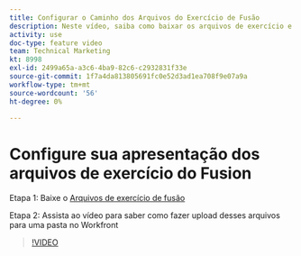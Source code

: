 ```yaml
---
title: Configurar o Caminho dos Arquivos do Exercício de Fusão
description: Neste vídeo, saiba como baixar os arquivos de exercício e fazer upload desses arquivos em uma pasta no Workfront, em [!DNL Adobe Workfront Fusion].
activity: use
doc-type: feature video
team: Technical Marketing
kt: 8998
exl-id: 2499a65a-a3c6-4ba9-82c6-c2932831f33e
source-git-commit: 1f7a4da813805691fc0e52d3ad1ea708f9e07a9a
workflow-type: tm+mt
source-wordcount: '56'
ht-degree: 0%

---
```


# Configure sua apresentação dos arquivos de exercício do Fusion

Etapa 1: Baixe o [Arquivos de exercício de fusão](/help/assets/fusion-exercise-files.zip)

Etapa 2: Assista ao vídeo para saber como fazer upload desses arquivos para uma pasta no Workfront

>[!VIDEO](https://video.tv.adobe.com/v/335258/?quality=12)
